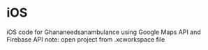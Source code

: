 # iOS
iOS code for Ghananeedsanambulance using Google Maps API and Firebase API
note: open project from .xcworkspace file
